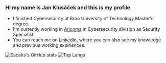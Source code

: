 ### Hi my name is Jan Klusáček and this is my profile

<!--
**Sacek073/Sacek073** is a ✨ _special_ ✨ repository because its `README.md` (this file) appears on your GitHub profile.

- 🔭 I’m currently working on ...
- 🌱 I’m currently learning ...
- 👯 I’m looking to collaborate on ...
- 🤔 I’m looking for help with ...
- 💬 Ask me about ...
- 📫 How to reach me: ...
- 😄 Pronouns: ...
- ⚡ Fun fact: ...
-->

- I finished Cybersecurity at Brno University of Technology Master's degree.
- I'm currently working in [Aricoma](https://www.aricoma.com/cs/home) in Cybersecurity division as Security Specialist.
- You can reach me on [LinkedIn](https://www.linkedin.com/in/jan-klus%C3%A1%C4%8Dek-6aa359221/), where you can also see my knowledge and previous working expiriences.
  
![Saceks's GitHub stats](https://github-readme-stats-one-orpin-15.vercel.app/api?username=Sacek073&show_icons=true&theme=onedark)
![Top Langs](https://github-readme-stats-one-orpin-15.vercel.app/api/top-langs/?username=Sacek073&layout=compact&hide=Jupyter%20Notebook&theme=onedark)

